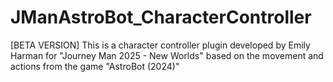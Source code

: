# JManAstroBot_CharacterController
 [BETA VERSION] This is a character controller plugin developed by Emily Harman for "Journey Man 2025 - New Worlds" based on the movement and actions from the game "AstroBot (2024)"
